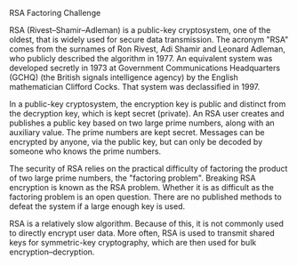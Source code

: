 
RSA Factoring Challenge

RSA (Rivest–Shamir–Adleman) is a public-key cryptosystem, one of the oldest, that is widely used for secure data transmission.
The acronym "RSA" comes from the surnames of Ron Rivest, Adi Shamir and Leonard Adleman, who publicly described the algorithm in 1977.
An equivalent system was developed secretly in 1973 at Government Communications Headquarters (GCHQ) (the British signals intelligence agency) by the English mathematician Clifford Cocks. That system was declassified in 1997.

In a public-key cryptosystem, the encryption key is public and distinct from the decryption key, which is kept secret (private).
An RSA user creates and publishes a public key based on two large prime numbers, along with an auxiliary value.
The prime numbers are kept secret. Messages can be encrypted by anyone, via the public key, but can only be decoded by someone who knows the prime numbers.

The security of RSA relies on the practical difficulty of factoring the product of two large prime numbers, the "factoring problem".
Breaking RSA encryption is known as the RSA problem. Whether it is as difficult as the factoring problem is an open question.
There are no published methods to defeat the system if a large enough key is used.

RSA is a relatively slow algorithm. Because of this, it is not commonly used to directly encrypt user data.
More often, RSA is used to transmit shared keys for symmetric-key cryptography, which are then used for bulk encryption–decryption.
